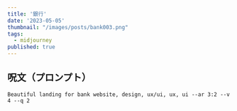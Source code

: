 ```yaml
---
title: '銀行'
date: '2023-05-05'
thumbnail: "/images/posts/bank003.png"
tags:
  - midjourney
published: true
---
```


## 呪文（プロンプト）
```
Beautiful landing for bank website, design, ux/ui, ux, ui --ar 3:2 --v 4 --q 2
```
